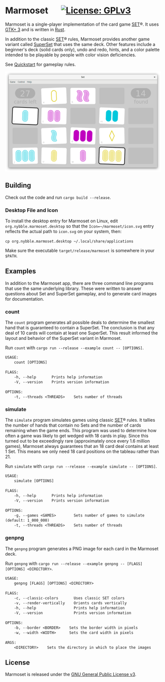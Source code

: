 # Marmoset &emsp; [![License: GPLv3](https://img.shields.io/badge/License-GPL%20v3-blue.svg)](http://www.gnu.org/licenses/gpl-3.0)

Marmoset is a single-player implementation of the card game [SET]&reg;. It uses [GTK+ 3] and is written in [Rust].

In addition to the classic [SET]&reg; rules, Marmoset provides another game variant called [SuperSet] that uses the same deck. Other features include a beginner's deck (solid cards only), undo and redo, hints, and a color palette intended to be playable by people with color vision deficiencies.

See [Quickstart] for gameplay rules.

![Marmoset Gameplay](/images/gameplay.png)

## Building

Check out the code and run `cargo build --release`.

### Desktop File and Icon

To install the desktop entry for Marmoset on Linux, edit `org.nybble.marmoset.desktop` so that the `Icon=~/marmoset/icon.svg` entry reflects the actual path to `icon.svg` on your system, then:

`cp org.nybble.marmoset.desktop ~/.local/share/applications`

Make sure the executable `target/release/marmoset` is somewhere in your `$PATH`.

## Examples

In addition to the Marmoset app, there are three command line programs that use the same underlying library. These were written to answer questions about Set and SuperSet gameplay, and to generate card images for documentation.

### count

The `count` program generates all possible deals to determine the smallest hand that is guaranteed to contain a SuperSet. The conclusion is that any deal of 10 cards will contain at least one SuperSet. This result informed the layout and behavior of the SuperSet variant in Marmoset.

Run `count` with `cargo run --release --example count -- [OPTIONS]`.

```
USAGE:
	count [OPTIONS]

FLAGS:
	-h, --help       Prints help information
	-V, --version    Prints version information

OPTIONS:
	-t, --threads <THREADS>    Sets number of threads
```

### simulate

The `simulate` program simulates games using classic [SET]&reg; rules. It tallies the number of hands that contain no Sets and the number of cards remaining when the game ends. This program was used to determine how often a game was likely to get wedged with 18 cards in play. Since this turned out to be exceedingly rare (approximately once every 1.6 million games), Marmoset always guarantees that an 18 card deal contains at least 1 Set. This means we only need 18 card positions on the tableau rather than 21.

Run `simulate` with `cargo run --release --example simulate -- [OPTIONS]`.

```
USAGE:
	simulate [OPTIONS]

FLAGS:
	-h, --help       Prints help information
	-V, --version    Prints version information

OPTIONS:
	-g, --games <GAMES>        Sets number of games to simulate (default: 1_000_000)
	-t, --threads <THREADS>    Sets number of threads
```

### genpng

The `genpng` program generates a PNG image for each card in the Marmoset deck.

Run `genpng` with `cargo run --release --example genpng -- [FLAGS] [OPTIONS] <DIRECTORY>`.

```
USAGE:
	genpng [FLAGS] [OPTIONS] <DIRECTORY>

FLAGS:
	-c, --classic-colors       Uses classic SET colors
	-v, --render-vertically    Orients cards vertically
	-h, --help                 Prints help information
	-V, --version              Prints version information

OPTIONS:
	-b, --border <BORDER>    Sets the border width in pixels
	-w, --width <WIDTH>      Sets the card width in pixels

ARGS:
	<DIRECTORY>    Sets the directory in which to place the images
```

## License

Marmoset is released under the [GNU General Public License v3].

[SET]: http://setgame.com/set
[GNU General Public License v3]: https://www.gnu.org/licenses/gpl-3.0.en.html
[GTK+ 3]: http://www.gtk.org/
[Rust]: https://www.rust-lang.org
[SuperSet]: http://magliery.com/Set/SuperSet.html
[QUICKSTART]: QUICKSTART.md
